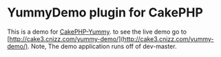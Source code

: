 # YummyDemo plugin for CakePHP

This is a demo for [CakePHP-Yummy](https://github.com/cnizzardini/cakephp-yummy). to see the live demo go to 
[http://cake3.cnizz.com/yummy-demo/](http://cake3.cnizz.com/yummy-demo/). Note, The demo application runs off of 
dev-master.